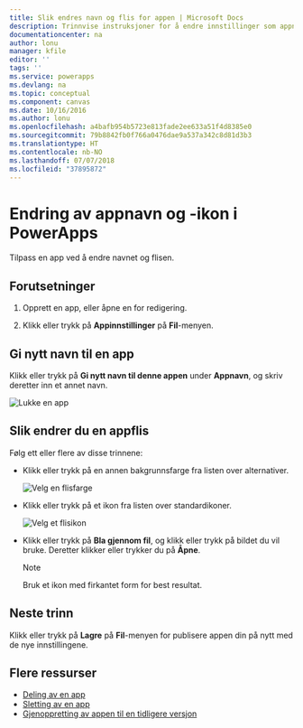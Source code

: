```yaml
---
title: Slik endres navn og flis for appen | Microsoft Docs
description: Trinnvise instruksjoner for å endre innstillinger som appnavn og -ikon
documentationcenter: na
author: lonu
manager: kfile
editor: ''
tags: ''
ms.service: powerapps
ms.devlang: na
ms.topic: conceptual
ms.component: canvas
ms.date: 10/16/2016
ms.author: lonu
ms.openlocfilehash: a4bafb954b5723e813fade2ee633a51f4d8385e0
ms.sourcegitcommit: 79b8842fb0f766a0476dae9a537a342c8d81d3b3
ms.translationtype: HT
ms.contentlocale: nb-NO
ms.lasthandoff: 07/07/2018
ms.locfileid: "37895872"
---
```

# <a name="change-app-name-and-icon-in-powerapps"></a>Endring av appnavn og -ikon i PowerApps
Tilpass en app ved å endre navnet og flisen.

## <a name="prerequisites"></a>Forutsetninger
1. Opprett en app, eller åpne en for redigering.

2. Klikk eller trykk på **Appinnstillinger** på **Fil**-menyen.

## <a name="rename-an-app"></a>Gi nytt navn til en app
Klikk eller trykk på **Gi nytt navn til denne appen** under **Appnavn**, og skriv deretter inn et annet navn.

![Lukke en app](./media/set-name-tile/rename-app.png)

## <a name="change-an-app-tile"></a>Slik endrer du en appflis
Følg ett eller flere av disse trinnene:

* Klikk eller trykk på en annen bakgrunnsfarge fra listen over alternativer.

    ![Velg en flisfarge](./media/set-name-tile/tile-colors.png)

* Klikk eller trykk på et ikon fra listen over standardikoner.

    ![Velg et flisikon](./media/set-name-tile/tile-icons.png)

* Klikk eller trykk på **Bla gjennom fil**, og klikk eller trykk på bildet du vil bruke. Deretter klikker eller trykker du på **Åpne**.

    > [!NOTE]
  > Bruk et ikon med firkantet form for best resultat.

## <a name="next-step"></a>Neste trinn
Klikk eller trykk på **Lagre** på **Fil**-menyen for publisere appen din på nytt med de nye innstillingene.

## <a name="more-resources"></a>Flere ressurser
* [Deling av en app](share-app.md)
* [Sletting av en app](delete-app.md)
* [Gjenoppretting av appen til en tidligere versjon](restore-an-app.md)
